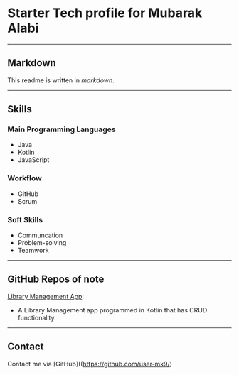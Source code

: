 # Starter Tech profile for Mubarak Alabi

---

## Markdown

This readme is written in *markdown*.

---

## Skills

### Main Programming Languages

- Java
- Kotlin
- JavaScript

### Workflow

- GitHub 
- Scrum

### Soft Skills

- Communcation
- Problem-solving
- Teamwork

---

## GitHub Repos of note

[Library Management App](https://github.com/user-mk9/1library-app):
- A Library Management app programmed in Kotlin that has CRUD functionality.

---

## Contact

Contact me via [GitHub]((https://github.com/user-mk9/)
